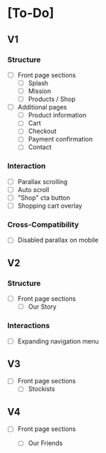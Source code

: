 # [To-Do]

## V1

### Structure

- [ ] Front page sections
  - [ ] Splash
  - [ ] Mission
  - [ ] Products / Shop
- [ ] Additional pages
  - [ ] Product information
  - [ ] Cart
  - [ ] Checkout
  - [ ] Payment confirmation
  - [ ] Contact

### Interaction

- [ ] Parallax scrolling
- [ ] Auto scroll
- [ ] "Shop" cta button
- [ ] Shopping cart overlay

### Cross-Compatibility

- [ ] Disabled parallax on mobile

## V2

### Structure

- [ ] Front page sections
  - [ ] Our Story

### Interactions

- [ ] Expanding navigation menu

## V3

- [ ] Front page sections
  - [ ] Stockists

## V4

- [ ] Front page sections
  - [ ] Our Friends



